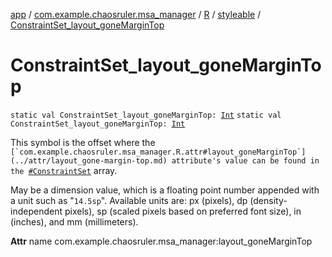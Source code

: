 [app](../../../index.md) / [com.example.chaosruler.msa_manager](../../index.md) / [R](../index.md) / [styleable](index.md) / [ConstraintSet_layout_goneMarginTop](.)

# ConstraintSet_layout_goneMarginTop

`static val ConstraintSet_layout_goneMarginTop: `[`Int`](https://kotlinlang.org/api/latest/jvm/stdlib/kotlin/-int/index.html)
`static val ConstraintSet_layout_goneMarginTop: `[`Int`](https://kotlinlang.org/api/latest/jvm/stdlib/kotlin/-int/index.html)

This symbol is the offset where the ``[`com.example.chaosruler.msa_manager.R.attr#layout_goneMarginTop`](../attr/layout_gone-margin-top.md) attribute's value can be found in the ``[`#ConstraintSet`](-constraint-set.md) array.

May be a dimension value, which is a floating point number appended with a unit such as "`14.5sp`". Available units are: px (pixels), dp (density-independent pixels), sp (scaled pixels based on preferred font size), in (inches), and mm (millimeters).

**Attr**
name com.example.chaosruler.msa_manager:layout_goneMarginTop

